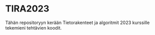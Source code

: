 # TIRA2023

Tähän repositoryyn kerään Tietorakenteet ja algoritmit 2023 kurssille tekemieni tehtävien koodit.
